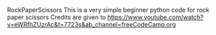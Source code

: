 RockPaperScissors
This is a very simple beginner python code for rock paper scissors
Credits are given to https://www.youtube.com/watch?v=eWRfhZUzrAc&t=7723s&ab_channel=freeCodeCamp.org
